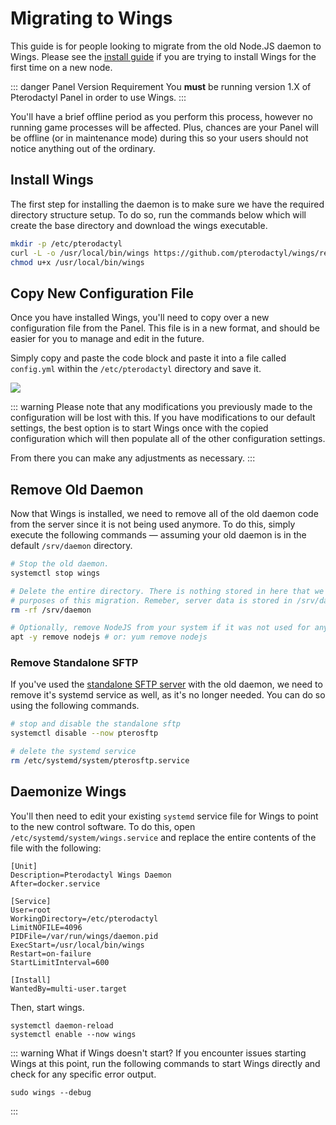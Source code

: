 # Migrating to Wings
This guide is for people looking to migrate from the old Node.JS daemon to Wings. Please see the
[install guide](/wings/1.0/installing.md) if you are trying to install Wings for the first time on
a new node.

::: danger Panel Version Requirement
You **must** be running version 1.X of Pterodactyl Panel in order to use Wings.
:::

You'll have a brief offline period as you perform this process, however no running game processes
will be affected. Plus, chances are your Panel will be offline (or in maintenance mode) during this
so your users should not notice anything out of the ordinary.

## Install Wings
The first step for installing the daemon is to make sure we have the required directory structure setup. To do so,
run the commands below which will create the base directory and download the wings executable.

``` bash
mkdir -p /etc/pterodactyl
curl -L -o /usr/local/bin/wings https://github.com/pterodactyl/wings/releases/download/v1.2.0/wings_linux_amd64
chmod u+x /usr/local/bin/wings
```

## Copy New Configuration File
Once you have installed Wings, you'll need to copy over a new configuration file from the Panel. This file
is in a new format, and should be easier for you to manage and edit in the future.

Simply copy and paste the code block and paste it into a file called `config.yml` within the `/etc/pterodactyl`
directory and save it.

![](./../../.vuepress/public/wings_configuration_example.png)

::: warning
Please note that any modifications you previously made to the configuration will be lost with this. If you have
modifications to our default settings, the best option is to start Wings once with the copied configuration which
will then populate all of the other configuration settings.

From there you can make any adjustments as necessary.
:::

## Remove Old Daemon
Now that Wings is installed, we need to remove all of the old daemon code from the server since it is not being
used anymore. To do this, simply execute the following commands — assuming your old daemon is in the default
`/srv/daemon` directory.

```bash
# Stop the old daemon.
systemctl stop wings

# Delete the entire directory. There is nothing stored in here that we actually need for the
# purposes of this migration. Remeber, server data is stored in /srv/daemon-data.
rm -rf /srv/daemon

# Optionally, remove NodeJS from your system if it was not used for anything else.
apt -y remove nodejs # or: yum remove nodejs
```

### Remove Standalone SFTP
If you've used the [standalone SFTP server](/daemon/0.6/standalone_sftp.html) with the old daemon, we need to remove it's systemd service as well, as it's no longer needed.
You can do so using the following commands.

```bash
# stop and disable the standalone sftp
systemctl disable --now pterosftp

# delete the systemd service
rm /etc/systemd/system/pterosftp.service
```

## Daemonize Wings
You'll then need to edit your existing `systemd` service file for Wings to point to the new control software. To do
this, open `/etc/systemd/system/wings.service` and replace the entire contents of the file with the following:

```
[Unit]
Description=Pterodactyl Wings Daemon
After=docker.service

[Service]
User=root
WorkingDirectory=/etc/pterodactyl
LimitNOFILE=4096
PIDFile=/var/run/wings/daemon.pid
ExecStart=/usr/local/bin/wings
Restart=on-failure
StartLimitInterval=600

[Install]
WantedBy=multi-user.target
```

Then, start wings.

```
systemctl daemon-reload
systemctl enable --now wings
```

::: warning What if Wings doesn't start?
If you encounter issues starting Wings at this point, run the following commands to start Wings directly and check
for any specific error output.

```
sudo wings --debug
```
:::

